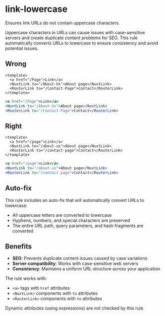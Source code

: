 # link-lowercase

Ensures link URLs do not contain uppercase characters.

Uppercase characters in URLs can cause issues with case-sensitive servers and create duplicate content problems for SEO. This rule automatically converts URLs to lowercase to ensure consistency and avoid potential issues.

## Wrong

```vue
<template>
  <a href="/Page">Link</a>
  <NuxtLink to="/About-Us">About page</NuxtLink>
  <RouterLink to="/Contact-Page">Contact</RouterLink>
</template>
```

```jsx
<a href="/Page">Link</a>
<NuxtLink to="/About-Us">About page</NuxtLink>
<RouterLink to="/Contact-Page">Contact</RouterLink>
```

## Right

```vue
<template>
  <a href="/page">Link</a>
  <NuxtLink to="/about-us">About page</NuxtLink>
  <RouterLink to="/contact-page">Contact</RouterLink>
</template>
```

```jsx
<a href="/page">Link</a>
<NuxtLink to="/about-us">About page</NuxtLink>
<RouterLink to="/contact-page">Contact</RouterLink>
```

## Auto-fix

This rule includes an auto-fix that will automatically convert URLs to lowercase:
- All uppercase letters are converted to lowercase
- Hyphens, numbers, and special characters are preserved
- The entire URL path, query parameters, and hash fragments are converted

## Benefits

- **SEO**: Prevents duplicate content issues caused by case variations
- **Server compatibility**: Works with case-sensitive web servers
- **Consistency**: Maintains a uniform URL structure across your application

The rule works with:
- `<a>` tags with `href` attributes
- `<NuxtLink>` components with `to` attributes  
- `<RouterLink>` components with `to` attributes

Dynamic attributes (using expressions) are not checked by this rule.
